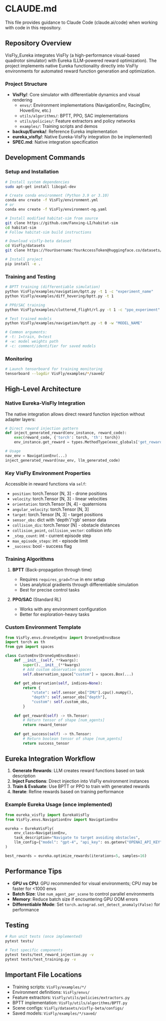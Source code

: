 # CLAUDE.md

This file provides guidance to Claude Code (claude.ai/code) when working with code in this repository.

## Repository Overview

VisFly_Eureka integrates VisFly (a high-performance visual-based quadrotor simulator) with Eureka (LLM-powered reward optimization). The project implements native Eureka functionality directly into VisFly environments for automated reward function generation and optimization.

### Project Structure

- **VisFly/**: Core simulator with differentiable dynamics and visual rendering
  - `envs/`: Environment implementations (NavigationEnv, RacingEnv, HoverEnv, etc.)
  - `utils/algorithms/`: BPTT, PPO, SAC implementations
  - `utils/policies/`: Feature extractors and policy networks
  - `examples/`: Training scripts and demos
- **backup/Eureka/**: Reference Eureka implementation
- **eureka_visfly/**: Native Eureka-VisFly integration (to be implemented)
- **SPEC.md**: Native integration specification

## Development Commands

### Setup and Installation

```bash
# Install system dependencies
sudo apt-get install libcgal-dev

# Create conda environment (Python 3.9 or 3.10)
conda env create -f VisFly/environment.yml
# or
conda env create -f VisFly/environment-ng.yaml

# Install modified habitat-sim from source
git clone https://github.com/Fanxing-LI/habitat-sim
cd habitat-sim
# Follow habitat-sim build instructions

# Download visfly-beta dataset
cd VisFly/datasets
git clone https://YourUsername:YourAccessToken@huggingface.co/datasets/LiFanxing/visfly-beta.git

# Install project
pip install -e .
```

### Training and Testing

```bash
# BPTT training (differentiable simulation)
python VisFly/examples/navigation/bptt.py -t 1 -c "experiment_name"
python VisFly/examples/diff_hovering/bptt.py -t 1

# PPO/SAC training
python VisFly/examples/cluttered_flight/rl.py -t 1 -c "ppo_experiment"

# Test trained models
python VisFly/examples/navigation/bptt.py -t 0 -w "MODEL_NAME"

# Common arguments:
# -t: 1=train, 0=test
# -w: model weights path
# -c: comment/identifier for saved models
```

### Monitoring

```bash
# Launch tensorboard for training monitoring
tensorboard --logdir VisFly/examples/*/saved/
```

## High-Level Architecture

### Native Eureka-VisFly Integration

The native integration allows direct reward function injection without adapter layers:

```python
# Direct reward injection pattern
def inject_generated_reward(env_instance, reward_code):
    exec(reward_code, {'torch': torch, 'th': torch})
    env_instance.get_reward = types.MethodType(exec_globals['get_reward'], env_instance)

# Usage
nav_env = NavigationEnv(...)
inject_generated_reward(nav_env, llm_generated_code)
```

### Key VisFly Environment Properties

Accessible in reward functions via `self`:
- `position`: torch.Tensor [N, 3] - drone positions
- `velocity`: torch.Tensor [N, 3] - linear velocities
- `orientation`: torch.Tensor [N, 4] - quaternions
- `angular_velocity`: torch.Tensor [N, 3]
- `target`: torch.Tensor [N, 3] - target positions
- `sensor_obs`: dict with 'depth'/'rgb' sensor data
- `collision_dis`: torch.Tensor [N] - obstacle distances
- `collision_point`, `collision_vector`: collision info
- `_step_count`: int - current episode step
- `max_episode_steps`: int - episode limit
- `_success`: bool - success flag

### Training Algorithms

1. **BPTT** (Back-propagation through time)
   - Requires `requires_grad=True` in env setup
   - Uses analytical gradients through differentiable simulation
   - Best for precise control tasks

2. **PPO/SAC** (Standard RL)
   - Works with any environment configuration
   - Better for exploration-heavy tasks

### Custom Environment Template

```python
from VisFly.envs.droneGymEnv import DroneGymEnvsBase
import torch as th
from gym import spaces

class CustomEnv(DroneGymEnvsBase):
    def __init__(self, **kwargs):
        super().__init__(**kwargs)
        # Add custom observation spaces
        self.observation_space["custom"] = spaces.Box(...)
        
    def get_observation(self, indices=None):
        return {
            "state": self.sensor_obs["IMU"].cpu().numpy(),
            "depth": self.sensor_obs["depth"],
            "custom": self.custom_obs,
        }
    
    def get_reward(self) -> th.Tensor:
        # Return tensor of shape [num_agents]
        return reward_tensor
    
    def get_success(self) -> th.Tensor:
        # Return boolean tensor of shape [num_agents]
        return success_tensor
```

## Eureka Integration Workflow

1. **Generate Rewards**: LLM creates reward functions based on task description
2. **Inject Functions**: Direct injection into VisFly environment instances
3. **Train & Evaluate**: Use BPTT or PPO to train with generated rewards
4. **Iterate**: Refine rewards based on training performance

### Example Eureka Usage (once implemented)

```python
from eureka_visfly import EurekaVisFly
from VisFly.envs.NavigationEnv import NavigationEnv

eureka = EurekaVisFly(
    env_class=NavigationEnv,
    task_description="Navigate to target avoiding obstacles",
    llm_config={"model": "gpt-4", "api_key": os.getenv("OPENAI_API_KEY")}
)

best_rewards = eureka.optimize_rewards(iterations=5, samples=16)
```

## Performance Tips

- **GPU vs CPU**: GPU recommended for visual environments; CPU may be faster for <1000 envs
- **Batch Size**: Use `num_agent_per_scene` to control parallel environments
- **Memory**: Reduce batch size if encountering GPU OOM errors
- **Differentiable Mode**: Set `torch.autograd.set_detect_anomaly(False)` for performance

## Testing

```bash
# Run unit tests (once implemented)
pytest tests/

# Test specific components
pytest tests/test_reward_injection.py -v
pytest tests/test_training.py -v
```

## Important File Locations

- Training scripts: `VisFly/examples/*/`
- Environment definitions: `VisFly/envs/`
- Feature extractors: `VisFly/utils/policies/extractors.py`
- BPTT implementation: `VisFly/utils/algorithms/BPTT.py`
- Scene configs: `VisFly/datasets/visfly-beta/configs/`
- Saved models: `VisFly/examples/*/saved/`